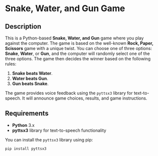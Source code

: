 # Snake, Water, and Gun Game

## Description

This is a Python-based **Snake, Water, and Gun** game where you play against the computer. The game is based on the well-known **Rock, Paper, Scissors** game with a unique twist. You can choose one of three options: **Snake**, **Water**, or **Gun**, and the computer will randomly select one of the three options. The game then decides the winner based on the following rules:

1. **Snake beats Water**.
2. **Water beats Gun**.
3. **Gun beats Snake**.

The game provides voice feedback using the `pyttsx3` library for text-to-speech. It will announce game choices, results, and game instructions.

## Requirements

- **Python** 3.x
- **pyttsx3** library for text-to-speech functionality

You can install the `pyttsx3` library using pip:

```bash
pip install pyttsx3
